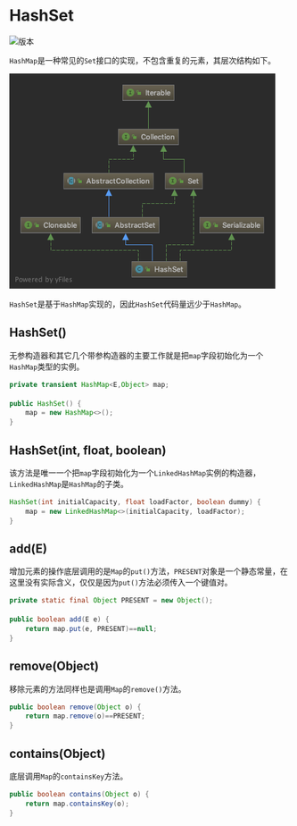 # HashSet

![版本](https://img.shields.io/badge/java-10-red.svg)

`HashMap`是一种常见的`Set`接口的实现，不包含重复的元素，其层次结构如下。

![](resources/hashset_1.png)

`HashSet`是基于`HashMap`实现的，因此`HashSet`代码量远少于`HashMap`。

## HashSet()

无参构造器和其它几个带参构造器的主要工作就是把`map`字段初始化为一个`HashMap`类型的实例。

```java
private transient HashMap<E,Object> map;

public HashSet() {
    map = new HashMap<>();
}
```

## HashSet(int, float, boolean)

该方法是唯一一个把`map`字段初始化为一个`LinkedHashMap`实例的构造器，`LinkedHashMap`是`HashMap`的子类。

```java
HashSet(int initialCapacity, float loadFactor, boolean dummy) {
    map = new LinkedHashMap<>(initialCapacity, loadFactor);
}
```

## add(E)

增加元素的操作底层调用的是`Map`的`put()`方法，`PRESENT`对象是一个静态常量，在这里没有实际含义，仅仅是因为`put()`方法必须传入一个键值对。

```java
private static final Object PRESENT = new Object();

public boolean add(E e) {
    return map.put(e, PRESENT)==null;
}
```

## remove(Object)

移除元素的方法同样也是调用`Map`的`remove()`方法。

```java
public boolean remove(Object o) {
    return map.remove(o)==PRESENT;
}
```

## contains(Object)

底层调用`Map`的`containsKey`方法。

```java
public boolean contains(Object o) {
    return map.containsKey(o);
}
```
